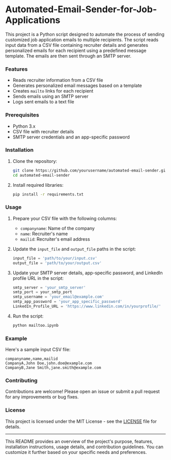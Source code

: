# Automated-Email-Sender-for-Job-Applications

This project is a Python script designed to automate the process of sending customized job application emails to multiple recipients. The script reads input data from a CSV file containing recruiter details and generates personalized emails for each recipient using a predefined message template. The emails are then sent through an SMTP server.

### Features

- Reads recruiter information from a CSV file
- Generates personalized email messages based on a template
- Creates `mailto` links for each recipient
- Sends emails using an SMTP server
- Logs sent emails to a text file

### Prerequisites

- Python 3.x
- CSV file with recruiter details
- SMTP server credentials and an app-specific password

### Installation

1. Clone the repository:

   ```bash
   git clone https://github.com/yourusername/automated-email-sender.git
   cd automated-email-sender
   ```

2. Install required libraries:

   ```bash
   pip install -r requirements.txt
   ```

### Usage

1. Prepare your CSV file with the following columns:
   - `companyname`: Name of the company
   - `name`: Recruiter's name
   - `mailid`: Recruiter's email address

2. Update the `input_file` and `output_file` paths in the script:

   ```python
   input_file = 'path/to/your/input.csv'
   output_file = 'path/to/your/output.csv'
   ```

3. Update your SMTP server details, app-specific password, and LinkedIn profile URL in the script:

   ```python
   smtp_server = 'your_smtp_server'
   smtp_port = your_smtp_port
   smtp_username = 'your_email@example.com'
   smtp_app_password = 'your_app_specific_password'
   LinkedIn_Profile_URL = 'https://www.linkedin.com/in/yourprofile/'
   ```

4. Run the script:

   ```bash
   python mailtoo.ipynb
   ```

### Example

Here's a sample input CSV file:

```csv
companyname,name,mailid
CompanyA,John Doe,john.doe@example.com
CompanyB,Jane Smith,jane.smith@example.com
```

### Contributing

Contributions are welcome! Please open an issue or submit a pull request for any improvements or bug fixes.

### License

This project is licensed under the MIT License - see the [LICENSE](LICENSE) file for details.

---

This README provides an overview of the project's purpose, features, installation instructions, usage details, and contribution guidelines. You can customize it further based on your specific needs and preferences.
